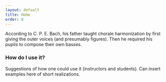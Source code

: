 ```yaml
---
layout: default
title: Home
order: 0
---
```


According to C. P. E. Bach, his father taught chorale harmonization by first giving the outer voices (and presumably figures).
Then he required his pupils to compose their own basses.


### How do I use it?

Suggestions of how one could use it (instructors and students).
Can insert examples here of short realizations.